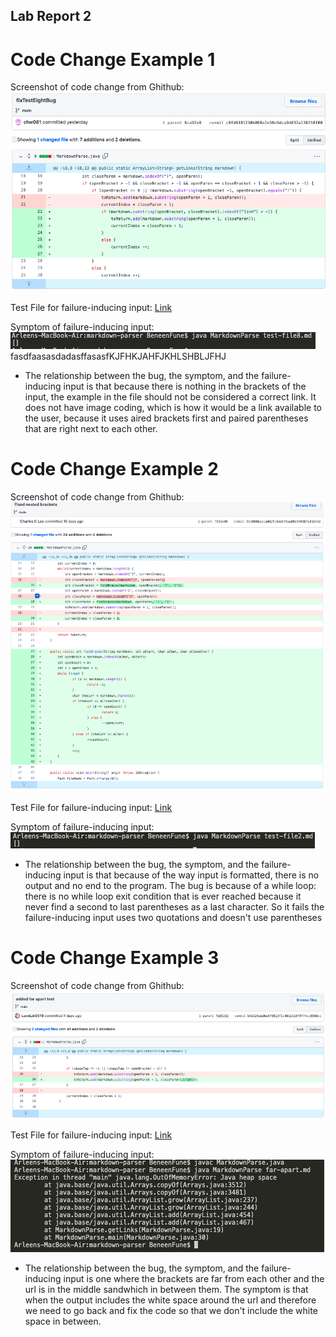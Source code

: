 
## Lab Report 2

# Code Change Example 1
Screenshot of code change from Ghithub:
![Image](code_change_1.png)

Test File for failure-inducing input:
[Link](https://github.com/chw081/cse15l-Week4Report2/blob/main/test-file8.md)

Symptom of failure-inducing input:
![Image](output1.png)fasdfaasasdadasffasasfKJFHKJAHFJKHLSHBLJFHJ

* The relationship between the bug, the symptom, and the failure-inducing input is that because there is nothing in the brackets of the input, the example in the file should not be considered a correct link. It does not have image coding, which is how it would be a link available to the user, because it uses aired brackets first and paired parentheses that are right next to each other.


# Code Change Example 2
Screenshot of code change from Ghithub:
![Image](code_change_2.png)

Test File for failure-inducing input:
[Link](https://github.com/Charlychee/markdown-parser/blob/main/test-file2.md)

Symptom of failure-inducing input:
![Image](output2.png)

* The relationship between the bug, the symptom, and the failure-inducing input is that because of the way input is formatted, there is no output and no end to the program. The bug is because of a while loop: there is no while loop exit condition that is ever reached because it never find a second to last parentheses as a last character. So it fails the failure-inducing input uses two quotations and doesn't use parentheses



# Code Change Example 3
Screenshot of code change from Ghithub:
![Image](code_change_3.png)

Test File for failure-inducing input:
[Link](https://github.com/LeonLin0516/markdown-parser/blob/main/far-apart.md)

Symptom of failure-inducing input:
![Image](output3.png)

* The relationship between the bug, the symptom, and the failure-inducing input is one where the brackets are far from each other and the url is in the middle sandwhich in between them. The symptom is that when the output includes the white space around the url and therefore we need to go back and fix the code so that we don't include the white space in between.

